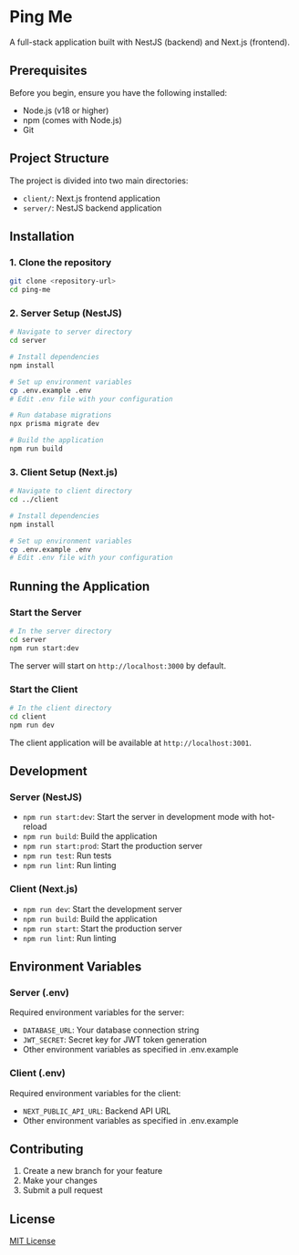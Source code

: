 # Ping Me

A full-stack application built with NestJS (backend) and Next.js (frontend).

## Prerequisites

Before you begin, ensure you have the following installed:

-   Node.js (v18 or higher)
-   npm (comes with Node.js)
-   Git

## Project Structure

The project is divided into two main directories:

-   `client/`: Next.js frontend application
-   `server/`: NestJS backend application

## Installation

### 1. Clone the repository

```bash
git clone <repository-url>
cd ping-me
```

### 2. Server Setup (NestJS)

```bash
# Navigate to server directory
cd server

# Install dependencies
npm install

# Set up environment variables
cp .env.example .env
# Edit .env file with your configuration

# Run database migrations
npx prisma migrate dev

# Build the application
npm run build
```

### 3. Client Setup (Next.js)

```bash
# Navigate to client directory
cd ../client

# Install dependencies
npm install

# Set up environment variables
cp .env.example .env
# Edit .env file with your configuration
```

## Running the Application

### Start the Server

```bash
# In the server directory
cd server
npm run start:dev
```

The server will start on `http://localhost:3000` by default.

### Start the Client

```bash
# In the client directory
cd client
npm run dev
```

The client application will be available at `http://localhost:3001`.

## Development

### Server (NestJS)

-   `npm run start:dev`: Start the server in development mode with hot-reload
-   `npm run build`: Build the application
-   `npm run start:prod`: Start the production server
-   `npm run test`: Run tests
-   `npm run lint`: Run linting

### Client (Next.js)

-   `npm run dev`: Start the development server
-   `npm run build`: Build the application
-   `npm run start`: Start the production server
-   `npm run lint`: Run linting

## Environment Variables

### Server (.env)

Required environment variables for the server:

-   `DATABASE_URL`: Your database connection string
-   `JWT_SECRET`: Secret key for JWT token generation
-   Other environment variables as specified in .env.example

### Client (.env)

Required environment variables for the client:

-   `NEXT_PUBLIC_API_URL`: Backend API URL
-   Other environment variables as specified in .env.example

## Contributing

1. Create a new branch for your feature
2. Make your changes
3. Submit a pull request

## License

[MIT License](LICENSE)
